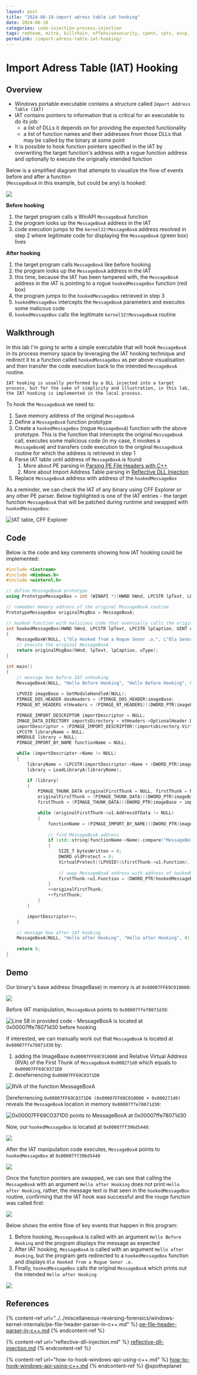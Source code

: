 ```yaml
---
layout: post
title: "2024-06-18-import adress table iat hooking"
date: 2024-06-18
categories: code-injection-process-injection
tags: redteam, mitre, killchain, offensivesecurity, cpent, cpts, oscp, exploit
permalink: /import-adress-table-iat-hooking/
---
```


# Import Adress Table (IAT) Hooking

## Overview

* Windows portable executable contains a structure called `Import Address Table (IAT)`&#x20;
* IAT contains pointers to information that is critical for an executable to do its job:&#x20;
  * a list of DLLs it depends on for providing the expected functionality
  * a list of function names and their addresses from those DLLs that may be called by the binary at some point
* It is possible to hook function pointers specified in the IAT by overwriting the target function's address with a rogue function address and optionally to execute the originally intended function

Below is a simplified diagram that attempts to visualize the flow of events before and after a function \
(`MessageBoxA` in this example, but could be any) is hooked:

![](<../../.gitbook/assets/image (280).png>)

**Before hooking**

1. the target program calls a WinAPI `MessageBoxA` function
2. the program looks up the `MessageBoxA` address in the IAT&#x20;
3. code execution jumps to the  `kernel32!MessageBoxA` address resolved in step 2 where legitimate code for displaying the `MessageBoxA` (green box) lives

**After hooking**

1. the target program calls `MessageBoxA` like before hooking
2. the program looks up the `MessageBoxA` address in the IAT&#x20;
3. this time, because the IAT has been tampered with, the `MessageBoxA` address in the IAT is pointing to a rogue `hookedMessageBox` function (red box)&#x20;
4. the program jumps to the `hookedMessageBox` retrieved in step 3
5. `hookedMessageBox` intercepts the `MessageBoxA` parameters and executes some malicous code&#x20;
6. `hookedMessageBox` calls the legitimate `kernel32!MessageBoxA` routine

## Walkthrough

In this lab I'm going to write a simple executable that will hook `MessageBoxA` in its process memory space by leveraging the IAT hooking technique and redirect it to a function called `hookedMessageBox` as per above visualisation and then transfer the code execution back to the intended `MessageBoxA` routine.

```
IAT hooking is usually performed by a DLL injected into a target process, but for the sake of simplicity and illustration, in this lab, the IAT hooking is implemented in the local process.
```

To hook the `MessageBoxA` we need to:

1. Save memory address of the original `MessageBoxA`
2. Define a `MessageBoxA` function prototype
3. Create a `hookedMessageBox` (rogue `MessageBoxA`) function with the above prototype. This is the function that intercepts the original `MessageBoxA` call, executes some malicious code (in my case, it invokes a `MessageBoxW`) and transfers code execution to the original `MessageBoxA` routine for which the address is retrieved in step 1
4. Parse IAT table until address of `MessageBoxA` is found
   1. More about PE parsing in [Parsing PE File Headers with C++](../../miscellaneous-reversing-forensics/windows-kernel-internals/pe-file-header-parser-in-c++.md)
   2. More about Import Address Table parsing in [Reflective DLL Injection](reflective-dll-injection.md#resolving-import-address-table)
5. Replace `MessageBoxA` address with address of the `hookedMessageBox`

As a reminder, we can check the IAT of any binary using CFF Explorer or any other PE parser. Below highlighted is one of the IAT entries - the target function `MessageBoxA` that will be patched during runtime and swapped with `hookedMessageBox`:

![IAT table, CFF Explorer](<../../.gitbook/assets/image (282).png>)

## Code

Below is the code and key comments showing how IAT hooking could be implemented:

```cpp
#include <iostream>
#include <Windows.h>
#include <winternl.h>

// define MessageBoxA prototype
using PrototypeMessageBox = int (WINAPI *)(HWND hWnd, LPCSTR lpText, LPCSTR lpCaption, UINT uType);

// remember memory address of the original MessageBoxA routine
PrototypeMessageBox originalMsgBox = MessageBoxA;

// hooked function with malicious code that eventually calls the original MessageBoxA
int hookedMessageBox(HWND hWnd, LPCSTR lpText, LPCSTR lpCaption, UINT uType)
{
	MessageBoxW(NULL, L"Ola Hooked from a Rogue Senor .o.", L"Ola Senor o/", 0);
	// execute the original NessageBoxA
	return originalMsgBox(hWnd, lpText, lpCaption, uType);
}

int main()
{
	// message box before IAT unhooking
	MessageBoxA(NULL, "Hello Before Hooking", "Hello Before Hooking", 0);
	
	LPVOID imageBase = GetModuleHandleA(NULL);
	PIMAGE_DOS_HEADER dosHeaders = (PIMAGE_DOS_HEADER)imageBase;
	PIMAGE_NT_HEADERS ntHeaders = (PIMAGE_NT_HEADERS)((DWORD_PTR)imageBase + dosHeaders->e_lfanew);

	PIMAGE_IMPORT_DESCRIPTOR importDescriptor = NULL;
	IMAGE_DATA_DIRECTORY importsDirectory = ntHeaders->OptionalHeader.DataDirectory[IMAGE_DIRECTORY_ENTRY_IMPORT];
	importDescriptor = (PIMAGE_IMPORT_DESCRIPTOR)(importsDirectory.VirtualAddress + (DWORD_PTR)imageBase);
	LPCSTR libraryName = NULL;
	HMODULE library = NULL;
	PIMAGE_IMPORT_BY_NAME functionName = NULL; 

	while (importDescriptor->Name != NULL)
	{
		libraryName = (LPCSTR)importDescriptor->Name + (DWORD_PTR)imageBase;
		library = LoadLibraryA(libraryName);

		if (library)
		{
			PIMAGE_THUNK_DATA originalFirstThunk = NULL, firstThunk = NULL;
			originalFirstThunk = (PIMAGE_THUNK_DATA)((DWORD_PTR)imageBase + importDescriptor->OriginalFirstThunk);
			firstThunk = (PIMAGE_THUNK_DATA)((DWORD_PTR)imageBase + importDescriptor->FirstThunk);

			while (originalFirstThunk->u1.AddressOfData != NULL)
			{
				functionName = (PIMAGE_IMPORT_BY_NAME)((DWORD_PTR)imageBase + originalFirstThunk->u1.AddressOfData);
					
				// find MessageBoxA address
				if (std::string(functionName->Name).compare("MessageBoxA") == 0)
				{
					SIZE_T bytesWritten = 0;
					DWORD oldProtect = 0;
					VirtualProtect((LPVOID)(&firstThunk->u1.Function), 8, PAGE_READWRITE, &oldProtect);
						
					// swap MessageBoxA address with address of hookedMessageBox
					firstThunk->u1.Function = (DWORD_PTR)hookedMessageBox;
				}
				++originalFirstThunk;
				++firstThunk;
			}
		}

		importDescriptor++;
	}

	// message box after IAT hooking
	MessageBoxA(NULL, "Hello after Hooking", "Hello after Hooking", 0);
	
	return 0;
}
```

## Demo

Our binary's base address (ImageBase) in memory is at `0x00007FF69C010000`:

![](<../../.gitbook/assets/image (285).png>)

Before IAT manipulation, `MessageBoxA` points to `0x00007ffe78071d30`:

![Line 58 in provided code - MessageBoxA is located at 0x00007ffe78071d30 before hooking ](<../../.gitbook/assets/image (288).png>)

If interested, we can manually work out that `MessageBoxA` is located at `0x00007ffe78071d30` by:

1. adding the ImageBase `0x00007FF69C010000` and Relative Virtual Address (RVA) of the First Thunk of `MessageBoxA` `0x000271d0` which equals to `0x00007FF69C0371D0`
2. dereferrencing `0x00007FF69C0371D0`

![RVA of the function MessageBoxA](<../../.gitbook/assets/image (286).png>)

Dereferrencing `0x00007FF69C0371D0 (0x00007FF69C010000 + 0x000271d0)` reveals the `MessageBoxA` location in memory `0x00007ffe78071d30`:

![0x00007FF69C0371D0 points to MessageBoxA at 0x00007ffe78071d30 ](<../../.gitbook/assets/image (287).png>)

Now, our `hookedMessageBox` is located at `0x00007ff396d5440`:

![](<../../.gitbook/assets/image (277).png>)

After the IAT manipulation code executes, `MessageBoxA` points to `hookedMessageBox` at `0x00007ff396d5440`

![](<../../.gitbook/assets/image (278).png>)

Once the function pointers are swapped, we can see that calling the `MessageBoxA` with an argument `Hello after Hooking` does not print `Hello after Hooking`, rather, the message text is that seen in the `hookedMessageBox` routine, confirming that the IAT hook was successful and the rouge function was called first:

![](<../../.gitbook/assets/image (279).png>)

Below shows the entire flow of key events that happen in this program:

1. Before hooking, `MessageBoxA` is called with an argument `Hello Before Hooking` and the program displays the message as expected
2. After IAT hooking, `MessageBoxA` is called with an argument `Hello after Hooking`, but the program gets redirected to a `hookedMessageBox` function and displays `Ola Hooked from a Rogue Senor .o.`
3. Finally, `hookedMessageBox` calls the original `MessageBoxA` which prints out the intended `Hello after Hooking`

![](../../.gitbook/assets/iat-hook-demo.gif)

## References

{% content-ref url="../../miscellaneous-reversing-forensics/windows-kernel-internals/pe-file-header-parser-in-c++.md" %}
[pe-file-header-parser-in-c++.md](../../miscellaneous-reversing-forensics/windows-kernel-internals/pe-file-header-parser-in-c++.md)
{% endcontent-ref %}

{% content-ref url="reflective-dll-injection.md" %}
[reflective-dll-injection.md](reflective-dll-injection.md)
{% endcontent-ref %}

{% content-ref url="how-to-hook-windows-api-using-c++.md" %}
[how-to-hook-windows-api-using-c++.md](how-to-hook-windows-api-using-c++.md)
{% endcontent-ref %}
@spotheplanet
